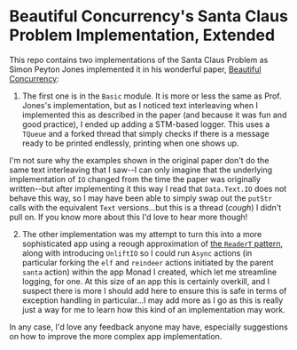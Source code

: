 
# Beautiful Concurrency's Santa Claus Problem Implementation, Extended


This repo contains two implementations of the Santa Claus Problem as Simon Peyton Jones implemented it in his wonderful paper, [Beautiful Concurrency](https://www.microsoft.com/en-us/research/publication/beautiful-concurrency/):

1) The first one is in the `Basic` module. It is more or less the same as Prof. Jones's implementation, but as I noticed text interleaving when I implemented this as described in the paper (and because it was fun and good practice), I ended up adding a STM-based logger. This uses a `TQueue` and a forked thread that simply checks if there is a message ready to be printed endlessly, printing when one shows up.   
  
  I'm not sure why the examples shown in the original paper don't do the same text interleaving that I saw--I can only imagine that the underlying implementation of `IO` changed from the time the paper was originally written--but after implementing it this way I read that `Data.Text.IO` does not behave this way, so I may have been able to simply swap out the `putStr` calls with the equivalent `Text` versions...but this is a thread (_cough_) I didn't pull on. If you know more about this I'd love to hear more though!

2) The other implementation was my attempt to turn this into a more sophisticated app using a reough approximation of [the `ReaderT` pattern](https://www.fpcomplete.com/blog/2017/06/readert-design-pattern/), along with introducing `UnliftIO` so I could run `Async` actions (in particular forking the `elf` and `reindeer` actions initiated by the parent `santa` action) within the app Monad I created, which let me streamline logging, for one. At this size of an app this is certainly overkill, and I suspect there is more I should add here to ensure this is safe in terms of exception handling in particular...I may add more as I go as this is really just a way for me to learn how this kind of an implementation may work.

In any case, I'd love any feedback anyone may have, especially suggestions on how to improve the more complex app implementation.
